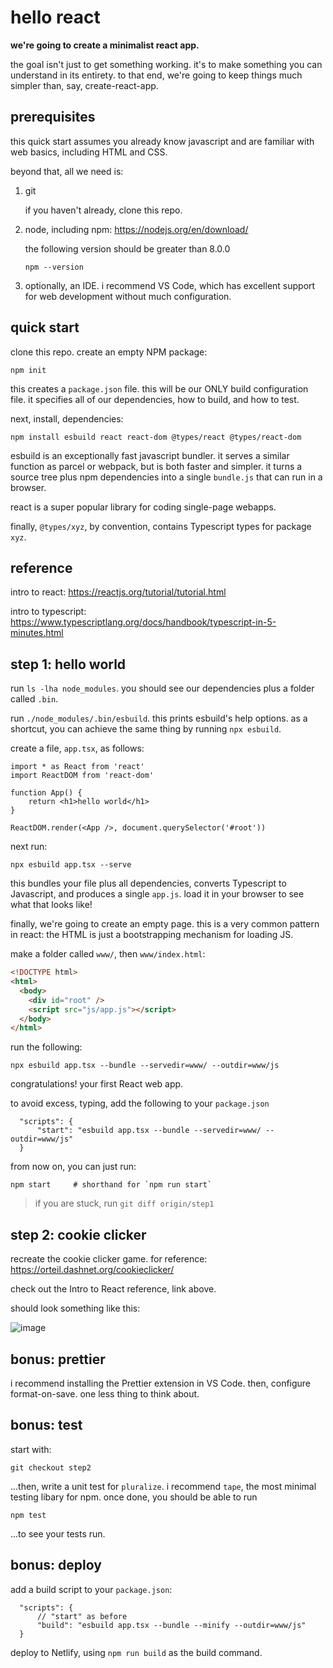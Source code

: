 # hello react

**we're going to create a minimalist react app.**

the goal isn't just to get something working. it's to make something you can understand in its entirety. to that end, we're going to keep things much simpler than, say, create-react-app.

## prerequisites

this quick start assumes you already know javascript and are familiar with web basics, including HTML and CSS.

beyond that, all we need is:

1. git

   if you haven't already, clone this repo.

2. node, including npm: https://nodejs.org/en/download/

   the following version should be greater than 8.0.0

   ```
   npm --version
   ```

3. optionally, an IDE. i recommend VS Code, which has excellent support for web development without much configuration.

## quick start

clone this repo. create an empty NPM package:

```
npm init
```

this creates a `package.json` file. this will be our ONLY build configuration file. it specifies all of our dependencies, how to build, and how to test.

next, install, dependencies:

```
npm install esbuild react react-dom @types/react @types/react-dom
```

esbuild is an exceptionally fast javascript bundler. it serves a similar function as parcel or webpack, but is both faster and simpler. it turns a source tree plus npm dependencies into a single `bundle.js` that can run in a browser.

react is a super popular library for coding single-page webapps.

finally, `@types/xyz`, by convention, contains Typescript types for package `xyz`.

## reference

intro to react: https://reactjs.org/tutorial/tutorial.html

intro to typescript: https://www.typescriptlang.org/docs/handbook/typescript-in-5-minutes.html


## step 1: hello world

run `ls -lha node_modules`. you should see our dependencies plus a folder called `.bin`.

run `./node_modules/.bin/esbuild`. this prints esbuild's help options. as a shortcut, you can achieve the same thing by running `npx esbuild`.

create a file, `app.tsx`, as follows:

```tsx
import * as React from 'react'
import ReactDOM from 'react-dom'

function App() {
    return <h1>hello world</h1>
}

ReactDOM.render(<App />, document.querySelector('#root'))
```

next run:

```
npx esbuild app.tsx --serve
```

this bundles your file plus all dependencies, converts Typescript to Javascript, and produces a single `app.js`. load it in your browser to see what that looks like!

finally, we're going to create an empty page. this is a very common pattern in react: the HTML is just a bootstrapping mechanism for loading JS.

make a folder called `www/`, then `www/index.html`:

```html
<!DOCTYPE html>
<html>
  <body>
    <div id="root" />
    <script src="js/app.js"></script>
  </body>
</html>
```

run the following:

```
npx esbuild app.tsx --bundle --servedir=www/ --outdir=www/js
```

congratulations! your first React web app.

to avoid excess, typing, add the following to your `package.json`

```jsonc
  "scripts": {
      "start": "esbuild app.tsx --bundle --servedir=www/ --outdir=www/js"
  }
```

from now on, you can just run:

```
npm start     # shorthand for `npm run start`
```

> if you are stuck, run `git diff origin/step1`

## step 2: cookie clicker

recreate the cookie clicker game. for reference: https://orteil.dashnet.org/cookieclicker/

check out the Intro to React reference, link above.

should look something like this:

![image](https://user-images.githubusercontent.com/169280/148868473-ba98c4c6-98af-44e0-aafb-48ec63b31c3a.png)


## bonus: prettier

i recommend installing the Prettier extension in VS Code. then, configure format-on-save. one less thing to think about.


## bonus: test

start with:

```
git checkout step2
```

...then, write a unit test for `pluralize`. i recommend `tape`, the most minimal testing libary for npm. once done, you should be able to run

```
npm test
```

...to see your tests run.


## bonus: deploy

add a build script to your `package.json`:

```
  "scripts": {
      // "start" as before
      "build": "esbuild app.tsx --bundle --minify --outdir=www/js"
  }
```

deploy to Netlify, using `npm run build` as the build command.
